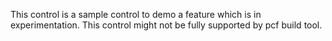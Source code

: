 This control is a sample control to demo a feature which is in experimentation.
This control might not be fully supported by pcf build tool.